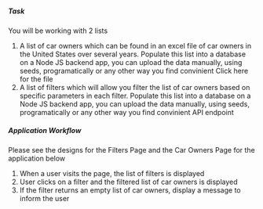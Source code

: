 ##### Task

You will be working with 2 lists

1. A list of car owners which can be found in an excel file of car owners in the
   United States over several years. Populate this list into a database on a Node
   JS backend app, you can upload the data manually, using seeds, programatically
   or any other way you find convinient Click here for the file
2. A list of filters which will allow you filter the list of car owners based on
   specific parameters in each filter. Populate this list into a database on a
   Node JS backend app, you can upload the data manually, using seeds,
   programatically or any other way you find convinient API endpoint

##### Application Workflow

Please see the designs for the Filters Page and the Car Owners Page for the
application below

1. When a user visits the page, the list of filters is displayed
2. User clicks on a filter and the filtered list of car owners is displayed
3. If the filter returns an empty list of car owners, display a message to inform
   the user
